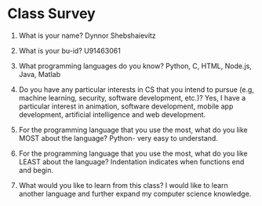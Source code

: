# Class Survey

1. What is your name? Dynnor Shebshaievitz

2. What is your bu-id? U91463061

3. What programming languages do you know? Python, C, HTML, Node.js, Java, Matlab 

4. Do you have any particular interests in CS that you intend to pursue (e.g, machine learning, security, software development, etc.)? Yes, I have a particular interest in animation, software development, mobile app development, artificial intelligence and web development. 

5. For the programming language that you use the most, what do you like MOST about the language? Python- very easy to understand. 

6. For the programming language that you use the most, what do you like LEAST about the language? Indentation indicates when functions end and begin.

7. What would you like to learn from this class? I would like to learn another language and further expand my computer science knowledge. 
